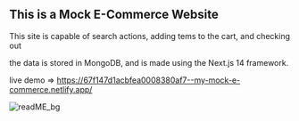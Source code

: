 ## This is a Mock E-Commerce Website
This site is capable of search actions, adding tems to the cart, and checking out

the data is stored in MongoDB, and is made using the Next.js 14 framework.

live demo => https://67f147d1acbfea0008380af7--my-mock-e-commerce.netlify.app/


![readME_bg](https://github.com/user-attachments/assets/c14d8f06-ae64-4ed8-a3cd-fa3f9129a094)
